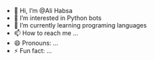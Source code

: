 - 👋 Hi, I’m @Ali Habsa
- 👀 I’m interested in Python bots
- 🌱 I’m currently learning programing languages
- 📫 How to reach me ...
- 😄 Pronouns: ...
- ⚡ Fun fact: ...

<!---
ALHabsa/ALHabsa is a ✨ special ✨ repository because its `README.md` (this file) appears on your GitHub profile.
You can click the Preview link to take a look at your changes.
--->
